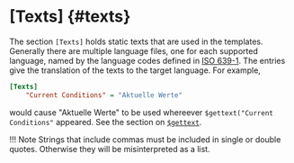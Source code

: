 # [Texts] {#texts}

The section `[Texts]` holds static texts that are used in the
templates. Generally there are multiple language files, one for each
supported language, named by the language codes defined in
[ISO 639-1](https://en.wikipedia.org/wiki/List_of_ISO_639-1_codes).
The entries give the translation of the texts to the target language.
For example,

``` ini
[Texts]
    "Current Conditions" = "Aktuelle Werte"
```

would cause "Aktuelle Werte" to be used whereever `$gettext("Current
Conditions"` appeared. See the section on
[`$gettext`](../cheetah/#internationalization-support-with-gettext).

!!! Note
    Strings that include commas must be included in single or double quotes. Otherwise they
    will be misinterpreted as a list.
